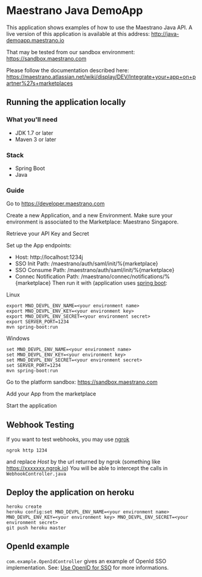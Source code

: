 # Maestrano Java DemoApp

This application shows examples of how to use the Maestrano Java API. A live version of this application is available at this address: http://java-demoapp.maestrano.io 

That may be tested from our sandbox environment: https://sandbox.maestrano.com

Please follow the documentation described here: https://maestrano.atlassian.net/wiki/display/DEV/Integrate+your+app+on+partner%27s+marketplaces

## Running the application locally

### What you'll need
- JDK 1.7 or later
- Maven 3 or later

### Stack
- Spring Boot
- Java

### Guide

Go to https://developer.maestrano.com

Create a new Application, and a new Environment. Make sure your environment is associated to the Marketplace: Maestrano Singapore.

Retrieve your API Key and Secret

Set up the App endpoints:
- Host: http://localhost:1234j
- SSO Init Path: /maestrano/auth/saml/init/%{marketplace}
- SSO Consume Path: /maestrano/auth/saml/init/%{marketplace}
- Connec Notification Path: /maestrano/connec/notifications/%{marketplace}
Then run it with (application uses [spring boot](https://projects.spring.io/spring-boot):

Linux
```
export MNO_DEVPL_ENV_NAME=<your environment name>
export MNO_DEVPL_ENV_KEY=<your environment key>
export MNO_DEVPL_ENV_SECRET=<your environment secret>
export SERVER_PORT=1234 
mvn spring-boot:run
```

Windows
```
set MNO_DEVPL_ENV_NAME=<your environment name>
set MNO_DEVPL_ENV_KEY=<your environment key>
set MNO_DEVPL_ENV_SECRET=<your environment secret>
set SERVER_PORT=1234
mvn spring-boot:run
```

Go to the platform sandbox:
https://sandbox.maestrano.com

Add your App from the marketplace

Start the application

## Webhook Testing

If you want to test webhooks, you may use [ngrok](https://ngrok.com)
```
ngrok http 1234
```
and replace *Host* by the url returned by ngrok (something like https://xxxxxxx.ngrok.io)
You will be able to intercept the calls in `WebhookController.java`


## Deploy the application on heroku
```
heroku create
heroku config:set MNO_DEVPL_ENV_NAME=<your environment name> MNO_DEVPL_ENV_KEY=<your environment key> MNO_DEVPL_ENV_SECRET=<your environment secret>
git push heroku master

```

## OpenId example

`com.example.OpenIdController` gives an example of OpenId SSO implementation.
See: [Use OpenID for SSO](https://maestrano.atlassian.net/wiki/display/DEV/Use+OpenID+for+SSO) for more informations.


